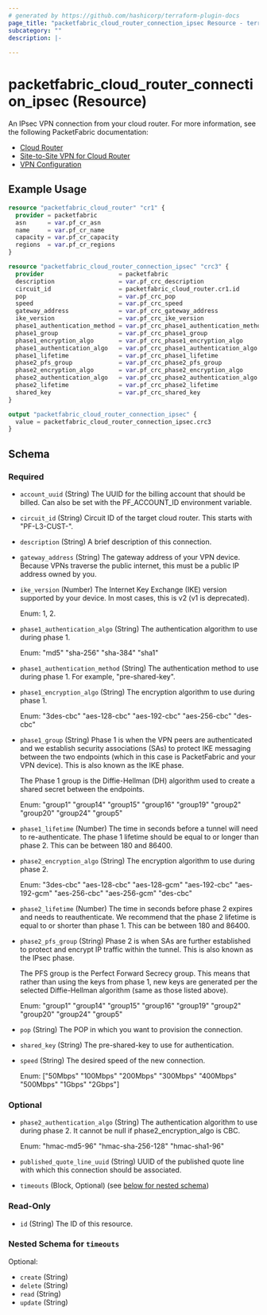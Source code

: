 ```yaml
---
# generated by https://github.com/hashicorp/terraform-plugin-docs
page_title: "packetfabric_cloud_router_connection_ipsec Resource - terraform-provider-packetfabric"
subcategory: ""
description: |-
  
---
```


# packetfabric_cloud_router_connection_ipsec (Resource)

An IPsec VPN connection from your cloud router. For more information, see the following PacketFabric documentation:

* [Cloud Router](https://docs.packetfabric.com/cr/)
* [Site-to-Site VPN for Cloud Router](https://docs.packetfabric.com/cr/vpn/)
* [VPN Configuration](https://docs.packetfabric.com/cr/ref/vpn_devices/)

## Example Usage

```terraform
resource "packetfabric_cloud_router" "cr1" {
  provider = packetfabric
  asn      = var.pf_cr_asn
  name     = var.pf_cr_name
  capacity = var.pf_cr_capacity
  regions  = var.pf_cr_regions
}

resource "packetfabric_cloud_router_connection_ipsec" "crc3" {
  provider                     = packetfabric
  description                  = var.pf_crc_description
  circuit_id                   = packetfabric_cloud_router.cr1.id
  pop                          = var.pf_crc_pop
  speed                        = var.pf_crc_speed
  gateway_address              = var.pf_crc_gateway_address
  ike_version                  = var.pf_crc_ike_version
  phase1_authentication_method = var.pf_crc_phase1_authentication_method
  phase1_group                 = var.pf_crc_phase1_group
  phase1_encryption_algo       = var.pf_crc_phase1_encryption_algo
  phase1_authentication_algo   = var.pf_crc_phase1_authentication_algo
  phase1_lifetime              = var.pf_crc_phase1_lifetime
  phase2_pfs_group             = var.pf_crc_phase2_pfs_group
  phase2_encryption_algo       = var.pf_crc_phase2_encryption_algo
  phase2_authentication_algo   = var.pf_crc_phase2_authentication_algo
  phase2_lifetime              = var.pf_crc_phase2_lifetime
  shared_key                   = var.pf_crc_shared_key
}

output "packetfabric_cloud_router_connection_ipsec" {
  value = packetfabric_cloud_router_connection_ipsec.crc3
}
```


<!-- schema generated by tfplugindocs -->
## Schema

### Required

- `account_uuid` (String) The UUID for the billing account that should be billed. Can also be set with the PF_ACCOUNT_ID environment variable.
- `circuit_id` (String) Circuit ID of the target cloud router. This starts with "PF-L3-CUST-".
- `description` (String) A brief description of this connection.
- `gateway_address` (String) The gateway address of your VPN device. Because VPNs traverse the public internet, this must be a public IP address owned by you.
- `ike_version` (Number) The Internet Key Exchange (IKE) version supported by your device. In most cases, this is v2 (v1 is deprecated).

	Enum: 1, 2.
- `phase1_authentication_algo` (String) The authentication algorithm to use during phase 1.

	Enum: "md5" "sha-256" "sha-384" "sha1"
- `phase1_authentication_method` (String) The authentication method to use during phase 1. For example, "pre-shared-key".
- `phase1_encryption_algo` (String) The encryption algorithm to use during phase 1.

	Enum: "3des-cbc" "aes-128-cbc" "aes-192-cbc" "aes-256-cbc" "des-cbc"
- `phase1_group` (String) Phase 1 is when the VPN peers are authenticated and we establish security associations (SAs) to protect IKE messaging between the two endpoints (which in this case is PacketFabric and your VPN device). This is also known as the IKE phase.

	The Phase 1 group is the Diffie-Hellman (DH) algorithm used to create a shared secret between the endpoints.

	Enum: "group1" "group14" "group15" "group16" "group19" "group2" "group20" "group24" "group5"
- `phase1_lifetime` (Number) The time in seconds before a tunnel will need to re-authenticate. The phase 1 lifetime should be equal to or longer than phase 2. This can be between 180 and 86400.
- `phase2_encryption_algo` (String) The encryption algorithm to use during phase 2.

	Enum: "3des-cbc" "aes-128-cbc" "aes-128-gcm" "aes-192-cbc" "aes-192-gcm" "aes-256-cbc" "aes-256-gcm" "des-cbc"
- `phase2_lifetime` (Number) The time in seconds before phase 2 expires and needs to reauthenticate. We recommend that the phase 2 lifetime is equal to or shorter than phase 1. This can be between 180 and 86400.
- `phase2_pfs_group` (String) Phase 2 is when SAs are further established to protect and encrypt IP traffic within the tunnel. This is also known as the IPsec phase.

	The PFS group is the Perfect Forward Secrecy group. This means that rather than using the keys from phase 1, new keys are generated per the selected Diffie-Hellman algorithm (same as those listed above).

	Enum: "group1" "group14" "group15" "group16" "group19" "group2" "group20" "group24" "group5"
- `pop` (String) The POP in which you want to provision the connection.
- `shared_key` (String) The pre-shared-key to use for authentication.
- `speed` (String) The desired speed of the new connection.

	Enum: ["50Mbps" "100Mbps" "200Mbps" "300Mbps" "400Mbps" "500Mbps" "1Gbps" "2Gbps"]

### Optional

- `phase2_authentication_algo` (String) The authentication algorithm to use during phase 2. It cannot be null if phase2_encryption_algo is CBC. 

	Enum: "hmac-md5-96" "hmac-sha-256-128" "hmac-sha1-96"
- `published_quote_line_uuid` (String) UUID of the published quote line with which this connection should be associated.
- `timeouts` (Block, Optional) (see [below for nested schema](#nestedblock--timeouts))

### Read-Only

- `id` (String) The ID of this resource.

<a id="nestedblock--timeouts"></a>
### Nested Schema for `timeouts`

Optional:

- `create` (String)
- `delete` (String)
- `read` (String)
- `update` (String)



